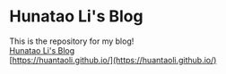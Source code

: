 # Hunatao Li's Blog

This is the repository for my blog!   
[Hunatao Li's Blog](https://huantaoli.github.io/)  
[https://huantaoli.github.io/](https://huantaoli.github.io/)  